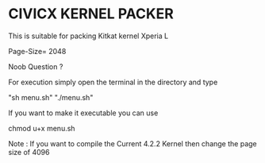 CIVICX KERNEL PACKER
==========================

This is suitable for packing Kitkat kernel Xperia L

Page-Size= 2048

Noob Question ?

For execution simply open the terminal in the directory and type 

"sh menu.sh"
"./menu.sh"

If you want to make it executable you can use 

chmod u+x menu.sh 

Note : If you want to compile the Current 4.2.2 Kernel then change the
page size of 4096

